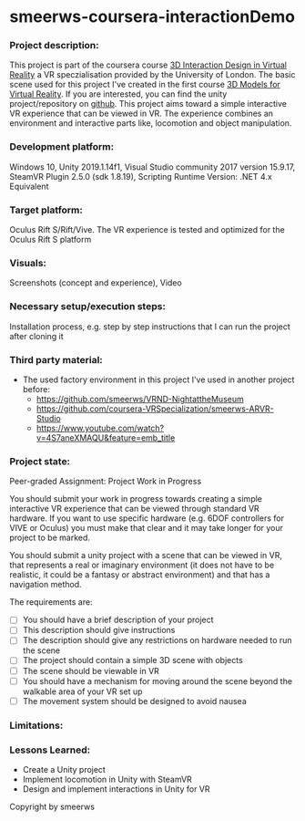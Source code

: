 # smeerws-coursera-interactionDemo
 
### Project description: 
This project is part of the coursera course [3D Interaction Design in Virtual Reality](https://www.coursera.org/learn/3d-interaction-design-virtual-reality) a VR speczialisation provided by the University of London. The basic scene used for this project I've created in the first course 
[3D Models for Virtual Reality](https://www.coursera.org/learn/3d-interaction-design-virtual-reality). If you are interested, you can find the unity project/repository
on [github](https://github.com/coursera-VRSpecialization/smeerws-ARVR-Studio). This project aims toward a simple interactive VR experience that can be viewed in VR. The experience combines an environment and interactive parts like, locomotion and object manipulation. 

### Development platform: 
Windows 10, Unity 2019.1.14f1, Visual Studio community 2017 version 15.9.17, SteamVR Plugin 2.5.0 (sdk 1.8.19), Scripting Runtime Version: .NET 4.x Equivalent

### Target platform: 
Oculus Rift S/Rift/Vive. The VR experience is tested and optimized for the Oculus Rift S platform

### Visuals: 
Screenshots (concept and experience), Video

### Necessary setup/execution steps: 
Installation process, e.g. step by step instructions that I can run the project after cloning it

### Third party material: 
* The used factory environment in this project I've used in another project before:
  * https://github.com/smeerws/VRND-NightattheMuseum
  * https://github.com/coursera-VRSpecialization/smeerws-ARVR-Studio 
  * https://www.youtube.com/watch?v=4S7aneXMAQU&feature=emb_title

### Project state: 

Peer-graded Assignment: Project Work in Progress

You should submit your work in progress towards creating a simple interactive VR experience that can be viewed through standard VR hardware. If you want to use specific hardware (e.g. 6DOF controllers for VIVE or Oculus) you must make that clear and it may take longer for your project to be marked.

You should submit a unity project with a scene that can be viewed in VR, that represents a real or imaginary environment (it does not have to be realistic, it could be a fantasy or abstract environment) and that has a navigation method.

The requirements are:

- [ ] You should have a brief description of your project
- [ ] This description should give instructions
- [ ] The description should give any restrictions on hardware needed to run the scene
- [ ] The project should contain a simple 3D scene with objects
- [ ] The scene should be viewable in VR
- [ ] You should have a mechanism for moving around the scene beyond the walkable area of your VR set up
- [ ] The movement system should be designed to avoid nausea

### Limitations: 

### Lessons Learned: 
- Create a Unity project
- Implement locomotion in Unity with SteamVR
- Design and implement interactions in Unity for VR

Copyright by smeerws
